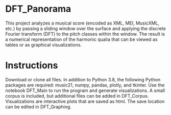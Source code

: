 # DFT_Panorama

This project analyzes a musical score (encoded as XML, MEI, MusicXML, etc.) by passing a sliding window over the surface and applying the discrete Fourier transform (DFT) to the pitch classes within the window. The result is a numerical representation of the harmonic qualia that can be viewed as tables or as graphical visualizations.

# Instructions

Download or clone all files. In addition to Python 3.8, the following Python packages are required: music21, numpy, pandas, plotly, and tkinter. Use the notebook DFT_Main to run the program and generate visualizations. A small corpus is included, but additional files can be added in DFT_Corpus. Visualizations are interactive plots that are saved as html. The save location can be edited in DFT_Graphing.
